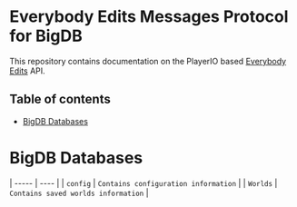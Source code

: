 # Everybody Edits Messages Protocol for BigDB
This repository contains documentation on the PlayerIO based [Everybody Edits](http://everybodyedits.com) API.

## Table of contents
- [BigDB Databases](#BigDB-Databases)



# <a id="BigDB-Databases">BigDB Databases</a>
| ----- | ---- |
| `config` | `Contains configuration information` |
| `Worlds` | `Contains saved worlds information` |
